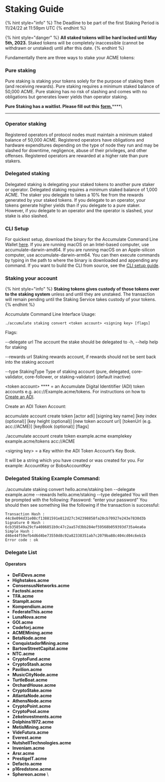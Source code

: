 # Staking Guide

{% hint style="info" %}
The Deadline to be part of the first Staking Period is 11/24/22 at 11:59pm UTC
{% endhint %}

{% hint style="danger" %}
**All staked tokens will be hard locked until May 5th, 2023.** Staked tokens will be completely inaccessible (cannot be withdrawn or unstaked) until after this date.
{% endhint %}

Fundamentally there are three ways to stake your ACME tokens:&#x20;

### **Pure staking**&#x20;

Pure staking is staking your tokens solely for the purpose of staking them (and receiving rewards). Pure staking requires a minimum staked balance of 50,000 ACME. Pure staking has no risk of slashing and comes with no obligations but generates lower yields than operator staking.

**Pure Staking has a waitlist. Please fill out this** [**form.**](https://forms.gle/W8cThDbS9xT2VBc89)****\
****

### **Operator staking**&#x20;

Registered operators of protocol nodes must maintain a minimum staked balance of 50,000 ACME. Registered operators have obligations and hardware expenditures depending on the type of node they run and may be slashed for downtime, negligence, abuse of their privileges, and other offenses. Registered operators are rewarded at a higher rate than pure stakers.

### **Delegated staking**&#x20;

Delegated staking is delegating your staked tokens to another pure staker or operator. Delegated staking requires a minimum staked balance of 1,000 ACME. The staker you delegate to takes a 10% fee from the rewards generated by your staked tokens. If you delegate to an operator, your tokens generate higher yields than if you delegate to a pure staker. However, if you delegate to an operator and the operator is slashed, your stake is also slashed.

### **CLI Setup**&#x20;

For quickest setup, download the binary for the Accumulate Command Line Wallet [here](https://gitlab.com/accumulatenetwork/core/wallet/-/jobs/artifacts/v0.3.3/browse?job=build%20binaries). If you are running macOS on an Intel-based computer, use accumulate-darwin-amd64. If you are running macOS on an Apple-silicon computer, use accumulate-darwin-arm64. You can then execute commands by typing in the path to where the binary is downloaded and appending any command. If you want to build the CLI from source, see the [CLI setup guide](https://docs.accumulatenetwork.io/accumulate/cli/cli-setup).

### Staking your account

{% hint style="info" %}
**Staking tokens gives custody of those tokens over to the staking system** unless and until they are unstaked. The transaction will remain pending until the Staking Service takes custody of your tokens.
{% endhint %}

Accumulate Command Line Interface Usage:

```
./accumulate staking convert <token account> <signing key> [flags]
```

Flags:&#x20;

\--delegate url The account the stake should be delegated to -h, --help help for staking&#x20;

\--rewards url Staking rewards account, if rewards should not be sent back into the staking account&#x20;

\--type StakingType Type of staking account (pure, delegated, core-validator, core-follower, or staking-validator) (default inactive)

\<token account> **** = an Accumulate Digital Identitifier (ADI) token accounts e.g. acc://Example.acme/tokens. For instructions on how to [Create an ADI](https://docs.accumulatenetwork.io/accumulate/tutorials/create-an-adi-via-cli).

Create an ADI Token Account:&#x20;

accumulate account create token \[actor adi] \[signing key name] \[key index (optional)] \[key height (optional)] \[new token account url] \[tokenUrl (e.g. acc://ACME)] \[keyBook (optional)] \[flags]&#x20;

./accumulate account create token example.acme examplekey example.acme/tokens acc://ACME

\<signing key> = a Key within the ADI Token Account’s Key Book.

It will be a string which you have created or was created for you. For example: AccountKey or BobsAccountKey

### **Delegated Staking Example Command:**

./accumulate staking convert hello.acme/staking ben --delegate example.acme --rewards hello.acme/staking --type delegated You will then be prompted with the following: Password: “enter your password” You should then see something like the following if the transaction is successful:

```
Transaction Hash : 44c8e094d31e08cf13881591e812d27c342398858fa20cb70927e243e7830d3b
Signature 0 Hash : 6cb358549a29cfa4086851b9c47c2aa57d3bb284ef59568b059393d735a4ea6a
Simple Hash : d46e44f59efb4d6d4be73550d8c92a82338351ab7c2079ba88c404cd04c6eb1b
Error code : ok
```

### **Delegate List**

#### Operators

* **DeFiDevs.acme**
* **Highstakes.acme**
* **ConsensusNetworks.acme**
* **Factoshi.acme**
* **TFA.acme**
* **StampIt.acme**
* **Kompendium.acme**
* **FederateThis.acme**
* **LunaNova.acme**
* **GOI.acme**
* **Codeforj.acme**
* **ACMEMining.acme**
* **BetaNode.acme**
* **ConquistadorMining.acme**
* **BartowStreetCapital.acme**
* **NTC.acme**
* **CryptoFund.acme**
* **CryptoStash.acme**
* **Pavilion.acme**
* **MusicCityNode.acme**
* **TurtleBoat.acme**
* **OrchardHouse.acme**
* **CryptoStake.acme**
* **AtlantaNode.acme**
* **AthensNode.acme**
* **CryptoPoint.acme**
* **CryptoPool.acme**
* **ZekeInvestments.acme**
* **Dolphins1972.acme**
* **MetisMining.acme**
* **VideFutura.acme**
* **Everest.acme**
* **NutshellTechnologies.acme**
* **Inveniam.acme**
* **Arsr.acme**
* **PrestigeIT.acme**
* **Defacto.acme**
* **p16redstone.acme**
* **Sphereon.acme** \

